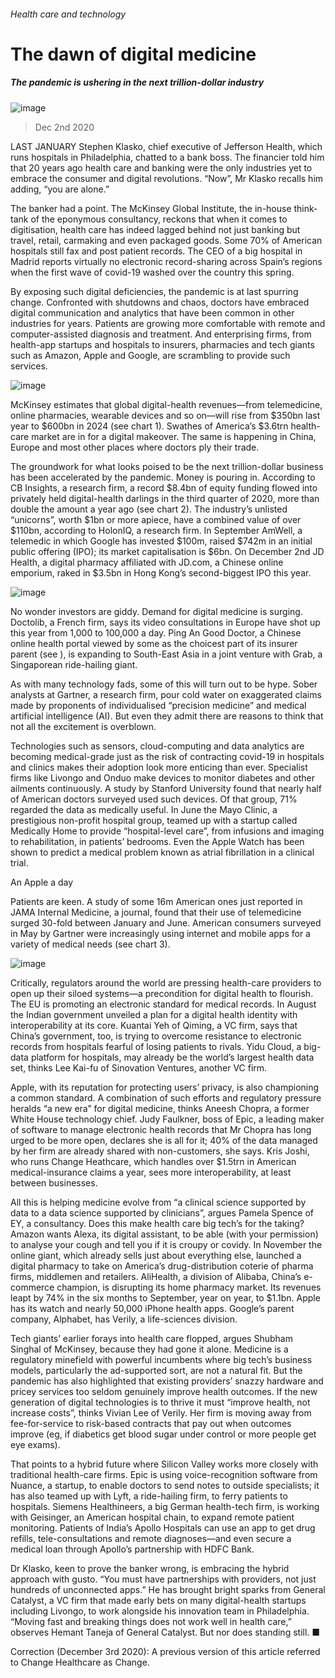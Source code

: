 ###### Health care and technology
# The dawn of digital medicine 
##### The pandemic is ushering in the next trillion-dollar industry 
![image](images/20201205_WBD002.jpg) 
> Dec 2nd 2020 

LAST JANUARY Stephen Klasko, chief executive of Jefferson Health, which runs hospitals in Philadelphia, chatted to a bank boss. The financier told him that 20 years ago health care and banking were the only industries yet to embrace the consumer and digital revolutions. “Now”, Mr Klasko recalls him adding, “you are alone.”

The banker had a point. The McKinsey Global Institute, the in-house think-tank of the eponymous consultancy, reckons that when it comes to digitisation, health care has indeed lagged behind not just banking but travel, retail, carmaking and even packaged goods. Some 70% of American hospitals still fax and post patient records. The CEO of a big hospital in Madrid reports virtually no electronic record-sharing across Spain’s regions when the first wave of covid-19 washed over the country this spring.


By exposing such digital deficiencies, the pandemic is at last spurring change. Confronted with shutdowns and chaos, doctors have embraced digital communication and analytics that have been common in other industries for years. Patients are growing more comfortable with remote and computer-assisted diagnosis and treatment. And enterprising firms, from health-app startups and hospitals to insurers, pharmacies and tech giants such as Amazon, Apple and Google, are scrambling to provide such services.
![image](images/20201205_WBC025_0.png) 


McKinsey estimates that global digital-health revenues—from telemedicine, online pharmacies, wearable devices and so on—will rise from $350bn last year to $600bn in 2024 (see chart 1). Swathes of America’s $3.6trn health-care market are in for a digital makeover. The same is happening in China, Europe and most other places where doctors ply their trade.

The groundwork for what looks poised to be the next trillion-dollar business has been accelerated by the pandemic. Money is pouring in. According to CB Insights, a research firm, a record $8.4bn of equity funding flowed into privately held digital-health darlings in the third quarter of 2020, more than double the amount a year ago (see chart 2). The industry’s unlisted “unicorns”, worth $1bn or more apiece, have a combined value of over $110bn, according to HolonIQ, a research firm. In September AmWell, a telemedic in which Google has invested $100m, raised $742m in an initial public offering (IPO); its market capitalisation is $6bn. On December 2nd JD Health, a digital pharmacy affiliated with JD.com, a Chinese online emporium, raked in $3.5bn in Hong Kong’s second-biggest IPO this year.
![image](images/20201205_WBC087_0.png) 


No wonder investors are giddy. Demand for digital medicine is surging. Doctolib, a French firm, says its video consultations in Europe have shot up this year from 1,000 to 100,000 a day. Ping An Good Doctor, a Chinese online health portal viewed by some as the choicest part of its insurer parent (see ), is expanding to South-East Asia in a joint venture with Grab, a Singaporean ride-hailing giant.

As with many technology fads, some of this will turn out to be hype. Sober analysts at Gartner, a research firm, pour cold water on exaggerated claims made by proponents of individualised “precision medicine” and medical artificial intelligence (AI). But even they admit there are reasons to think that not all the excitement is overblown.

Technologies such as sensors, cloud-computing and data analytics are becoming medical-grade just as the risk of contracting covid-19 in hospitals and clinics makes their adoption look more enticing than ever. Specialist firms like Livongo and Onduo make devices to monitor diabetes and other ailments continuously. A study by Stanford University found that nearly half of American doctors surveyed used such devices. Of that group, 71% regarded the data as medically useful. In June the Mayo Clinic, a prestigious non-profit hospital group, teamed up with a startup called Medically Home to provide “hospital-level care”, from infusions and imaging to rehabilitation, in patients’ bedrooms. Even the Apple Watch has been shown to predict a medical problem known as atrial fibrillation in a clinical trial.
An Apple a day

Patients are keen. A study of some 16m American ones just reported in JAMA Internal Medicine, a journal, found that their use of telemedicine surged 30-fold between January and June. American consumers surveyed in May by Gartner were increasingly using internet and mobile apps for a variety of medical needs (see chart 3).
![image](images/20201205_WBC001_0.png) 


Critically, regulators around the world are pressing health-care providers to open up their siloed systems—a precondition for digital health to flourish. The EU is promoting an electronic standard for medical records. In August the Indian government unveiled a plan for a digital health identity with interoperability at its core. Kuantai Yeh of Qiming, a VC firm, says that China’s government, too, is trying to overcome resistance to electronic records from hospitals fearful of losing patients to rivals. Yidu Cloud, a big-data platform for hospitals, may already be the world’s largest health data set, thinks Lee Kai-fu of Sinovation Ventures, another VC firm.



Apple, with its reputation for protecting users’ privacy, is also championing a common standard. A combination of such efforts and regulatory pressure heralds “a new era” for digital medicine, thinks Aneesh Chopra, a former White House technology chief. Judy Faulkner, boss of Epic, a leading maker of software to manage electronic health records that Mr Chopra has long urged to be more open, declares she is all for it; 40% of the data managed by her firm are already shared with non-customers, she says. Kris Joshi, who runs Change Heathcare, which handles over $1.5trn in American medical-insurance claims a year, sees more interoperability, at least between businesses.

All this is helping medicine evolve from “a clinical science supported by data to a data science supported by clinicians”, argues Pamela Spence of EY, a consultancy. Does this make health care big tech’s for the taking? Amazon wants Alexa, its digital assistant, to be able (with your permission) to analyse your cough and tell you if it is croupy or covidy. In November the online giant, which already sells just about everything else, launched a digital pharmacy to take on America’s drug-distribution coterie of pharma firms, middlemen and retailers. AliHealth, a division of Alibaba, China’s e-commerce champion, is disrupting its home pharmacy market. Its revenues leapt by 74% in the six months to September, year on year, to $1.1bn. Apple has its watch and nearly 50,000 iPhone health apps. Google’s parent company, Alphabet, has Verily, a life-sciences division.

Tech giants’ earlier forays into health care flopped, argues Shubham Singhal of McKinsey, because they had gone it alone. Medicine is a regulatory minefield with powerful incumbents where big tech’s business models, particularly the ad-supported sort, are not a natural fit. But the pandemic has also highlighted that existing providers’ snazzy hardware and pricey services too seldom genuinely improve health outcomes. If the new generation of digital technologies is to thrive it must “improve health, not increase costs”, thinks Vivian Lee of Verily. Her firm is moving away from fee-for-service to risk-based contracts that pay out when outcomes improve (eg, if diabetics get blood sugar under control or more people get eye exams).

That points to a hybrid future where Silicon Valley works more closely with traditional health-care firms. Epic is using voice-recognition software from Nuance, a startup, to enable doctors to send notes to outside specialists; it has also teamed up with Lyft, a ride-hailing firm, to ferry patients to hospitals. Siemens Healthineers, a big German health-tech firm, is working with Geisinger, an American hospital chain, to expand remote patient monitoring. Patients of India’s Apollo Hospitals can use an app to get drug refills, tele-consultations and remote diagnoses—and even secure a medical loan through Apollo’s partnership with HDFC Bank.

Dr Klasko, keen to prove the banker wrong, is embracing the hybrid approach with gusto. “You must have partnerships with providers, not just hundreds of unconnected apps.” He has brought bright sparks from General Catalyst, a VC firm that made early bets on many digital-health startups including Livongo, to work alongside his innovation team in Philadelphia. “Moving fast and breaking things does not work well in health care,” observes Hemant Taneja of General Catalyst. But nor does standing still. ■

Correction (December 3rd 2020): A previous version of this article referred to Change Healthcare as Change.
